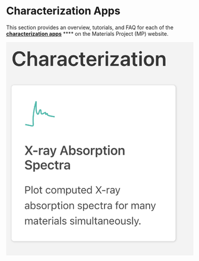 # Characterization Apps

This section provides an overview, tutorials, and FAQ for each of the [**characterization apps**](https://materialsproject.org/apps) **** on the Materials Project (MP) website.

![](<../../.gitbook/assets/Screen Shot 2022-07-14 at 1.58.58 PM (1) (1).png>)
